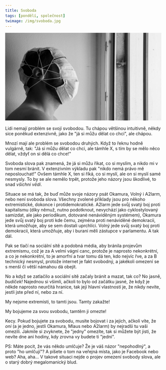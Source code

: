 ```yaml
---
title: Svoboda
tags: [pondělí, společnost]
twimage: /img/svoboda.jpg
---
```


![cover](/img/svoboda.jpg)

Lidi nemají problém se svojí svobodou. Tu chápou většinou intuitivně, někdy sice poněkud extenzivně, jako že "já si můžu dělat co chci", ale chápou.

Mnozí mají ale problém se svobodou druhých. Když to řeknu hodně vulgárně, tak: "Já si můžu dělat co chci, ale támhle X, s tím by se mělo něco dělat, vždyť on si dělá co chce!"

Svoboda slova pak znamená, že já si můžu říkat, co si myslím, a nikdo mi v tom nesmí bránit. V extenzivním výkladu pak "nikdo nemá právo mě neposlouchat!" Ovšem támhle X, ten si říká, co si myslí, ale on si myslí samé nesmysly. To by se ale nemělo trpět, protože jeho názory jsou škodlivé, to snad _všichni vědí_.

Situace se má tak, že buď může svoje názory psát Okamura, Volný i A2larm, nebo není svoboda slova. Všechny zvolené příklady jsou pro někoho extremistické, dokonce i protidemokratické. A2larm jede svůj svatý boj proti kapitalismu (díky němuž, nutno podotknout, nevychází jako cyklostylovaný samizdat, ale jako periodikum, dotované nenáviděným systémem), Okamura jede svůj svatý boj proti kde čemu, zejména proti nenáviděné demokracii, která umožňuje, aby se sem dostali uprchlíci. Volný jede svůj svatý boj proti demokracii, která umožňuje, aby i burani měli zástupce v parlamentu. A tak dál.

Pak se tlačí na sociální sítě a podobná média, aby bránila projevům extremismu, což je za A velmi vágní canc, protože je naprosto nekonkrétní, a co je nekonkrétní, to je amorfní a tvar tomu dá ten, kdo nejvíc řve, a za B technický nesmysl, protože internet je fakt svobodný, a jakékoli omezení se s menší či větší námahou dá obejít.

No a když se zatlačilo a sociální sítě začaly bránit a mazat, tak co? No jasně, _budíček!_ Najednou si všimli, ačkoli to bylo od začátku jasné, že když je někde naprosto neurčitá hranice, tak její hlavní vlastností je, že nikdy nevíte, jestli jste před ní, nebo za ní.

My nejsme extremisti, to tamti jsou. Tamty zakažte!

My bojujeme za svou svobodu, tamtěm ji omezte!

Kecy. Pokud bojujete za svobodu, musíte bojovat i za jejich, ačkoli víte, že _oni_ (a je jedno, jestli Okamura, Mlaus nebo A2larm) by nejradši tu vaši omezili. Jakmile si zvyknete, že "jedny" omezíte, tak si můžete být jisti, že nevíte dne ani hodiny, kdy zrovna vy budete ti "jedni".

PS: Máte pocit, že vás někdo umlčuje? Že je váš názor "nepohodlný", a proto "ho umlčují"? A píšete o tom na veřejná místa, jako je Facebook nebo web? Aha, aha... V takové situaci nejde o projev omezení svobody slova, ale o starý dobrý megalomanický blud.